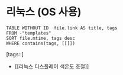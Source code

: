 # 리눅스 (OS 사용)
<!--Basic Template V0.0.2 Start -->
```dataview
TABLE WITHOUT ID  file.link AS title, tags
FROM -"templates"
SORT file.mtime, tags desc
WHERE contains(tags, [[]])
```
<!--Basic Template V0.0.2 End -->
[tags::]

- [[리눅스 디스플레이 색온도 조절]]